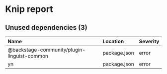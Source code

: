 # Knip report

## Unused dependencies (3)

| Name                                        | Location     | Severity |
| :------------------------------------------ | :----------- | :------- |
| @backstage-community/plugin-linguist-common | package.json | error    |
| yn                                          | package.json | error    |
